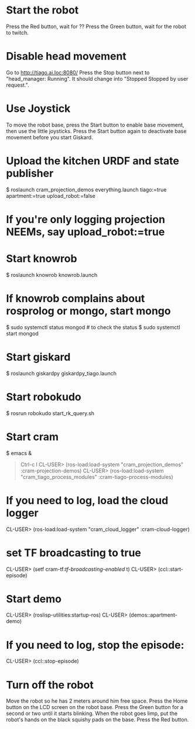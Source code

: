 
# Start the robot
Press the Red button, wait for ??
Press the Green button, wait for the robot to twitch.


# Disable head movement
Go to http://tiago.ai.loc:8080/
Press the Stop button next to "head_manager: Running".
It should change into "Stopped Stopped by user request.".


# Use Joystick
To move the robot base, press the Start button to enable base movement, then use the little joysticks.
Press the Start button again to deactivate base movement before you start Giskard.


# Upload the kitchen URDF and state publisher
$ roslaunch cram_projection_demos everything.launch tiago:=true apartment:=true upload_robot:=false
# If you're only logging projection NEEMs, say upload_robot:=true

# Start knowrob
$ roslaunch knowrob knowrob.launch

# If knowrob complains about rosprolog or mongo, start mongo
$ sudo systemctl status mongod  # to check the status
$ sudo systemctl start mongod


# Start giskard
$ roslaunch giskardpy giskardpy_tiago.launch

# Start robokudo
$ rosrun robokudo start_rk_query.sh

# Start cram
$ emacs &
> Ctrl-c l
CL-USER> (ros-load:load-system "cram_projection_demos" :cram-projection-demos)
CL-USER> (ros-load:load-system "cram_tiago_process_modules" :cram-tiago-process-modules)

# If you need to log, load the cloud logger
CL-USER> (ros-load:load-system "cram_cloud_logger" :cram-cloud-logger)
# set TF broadcasting to true
CL-USER> (setf cram-tf:*tf-broadcasting-enabled* t)
CL-USER> (ccl::start-episode)

# Start demo
CL-USER> (roslisp-utilities:startup-ros)
CL-USER> (demos::apartment-demo)

# If you need to log, stop the episode:
CL-USER> (ccl::stop-episode)


# Turn off the robot
Move the robot so he has 2 meters around him free space.
Press the Home button on the LCD screen on the robot base.
Press the Green button for a second or two until it starts blinking.
When the robot goes limp, put the robot's hands on the black squishy pads on the base.
Press the Red button.
